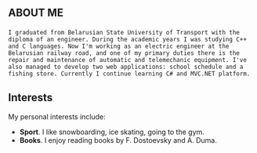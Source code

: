 ## ABOUT ME

‌`I graduated from Belarusian State University of Transport with the diploma of an engineer. During the academic years I was studying C++ and C languages. Now I'm working as an electric engineer at the Belarusian railway road, and one of my primary duties there is the repair and maintenance of automatic and telemechanic equipment. I've also managed to develop two web applications: school schedule and a fishing store. Currently I continue learning C# and MVC.NET platform.`

## Interests
My personal interests include:
* **Sport**. I like snowboarding, ice skating, going to the gym. 
* **Books**. I enjoy reading books by F. Dostoevsky and A. Duma.

